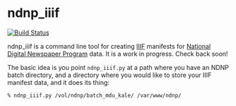 # ndnp_iiif

[![Build Status](https://travis-ci.org/umd-mith/ndnp_iiif.svg)](http://travis-ci.org/umd-mith/ndnp_iiif)

ndnp_iiif is a command line tool for creating [IIIF] manifests for [National Digital Newspaper Program] data. It is a work in progress. Check back soon!

The basic idea is you point `ndnp_iiif.py` at a path where you have an NDNP
batch directory, and a directory where you would like to store your IIIF manifest data, and it does its thing:

    % ndnp_iiif.py /vol/ndnp/batch_mdu_kale/ /var/www/ndnp/

[IIIF]: http://iiif.io
[National Digital Newspaper Program]: http://www.loc.gov/ndnp/
